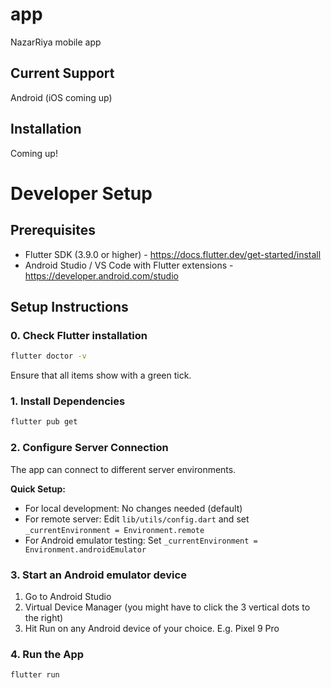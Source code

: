 # app

NazarRiya mobile app

## Current Support
Android (iOS coming up)

## Installation
Coming up!


# Developer Setup

## Prerequisites
- Flutter SDK (3.9.0 or higher) - https://docs.flutter.dev/get-started/install
- Android Studio / VS Code with Flutter extensions - https://developer.android.com/studio

## Setup Instructions

### 0. Check Flutter installation
```bash
flutter doctor -v
```
Ensure that all items show with a green tick.

### 1. Install Dependencies
```bash
flutter pub get
```

### 2. Configure Server Connection
The app can connect to different server environments.

**Quick Setup:**
- For local development: No changes needed (default)
- For remote server: Edit `lib/utils/config.dart` and set `_currentEnvironment = Environment.remote`
- For Android emulator testing: Set `_currentEnvironment = Environment.androidEmulator`

### 3. Start an Android emulator device
1. Go to Android Studio
2. Virtual Device Manager (you might have to click the 3 vertical dots to the right)
3. Hit Run on any Android device of your choice. E.g. Pixel 9 Pro

### 4. Run the App
```bash
flutter run
```
